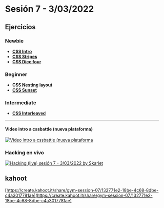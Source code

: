 # Sesión 7 - 3/03/2022

## Ejercicios

### Newbie

- [**CSS Intro**](./exercises/css-intro/README.md)
- [**CSS Stripes**](./exercises/css-stripes/README.md)
- [**CSS Dice four**](./exercises/css-dice-four/README.md)

### Beginner

- [**CSS Nesting layout**](./exercises/css-nesting-layout/README.md)
- [**CSS Sunset**](./exercises/css-sunset/README.md)

### Intermediate

- [**CSS Interleaved**](./exercises/css-interleaved/README.md)

<hr>

#### Video intro a cssbattle (nueva plataforma)

[![Video intro a cssbattle (nueva plataforma](https://i3.ytimg.com/vi/47DC5xVewnA/hqdefault.jpg)](https://youtu.be/47DC5xVewnA)

### Hacking en vivo

[![Hacking (live) sesión 7 - 3/03/2022 by Skarlet](https://i3.ytimg.com/vi/mH_ihhmx54I/hqdefault.jpg)](https://youtu.be/mH_ihhmx54I)

## kahoot

[https://create.kahoot.it/share/gym-session-07/132771e2-18be-4c68-8dbe-c4a3017781ae](https://create.kahoot.it/share/gym-session-07/132771e2-18be-4c68-8dbe-c4a3017781ae)
